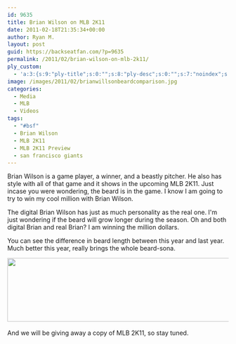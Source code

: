```yaml
---
id: 9635
title: Brian Wilson on MLB 2K11
date: 2011-02-18T21:35:34+00:00
author: Ryan M.
layout: post
guid: https://backseatfan.com/?p=9635
permalink: /2011/02/brian-wilson-on-mlb-2k11/
ply_custom:
  - 'a:3:{s:9:"ply-title";s:0:"";s:8:"ply-desc";s:0:"";s:7:"noindex";s:0:"";}'
image: /images/2011/02/brianwillsonbeardcomparison.jpg
categories:
  - Media
  - MLB
  - Videos
tags:
  - "#bsf"
  - Brian Wilson
  - MLB 2K11
  - MLB 2K11 Preview
  - san francisco giants
---
```


<div class="entry">
  <p>
    Brian Wilson is a game player, a winner, and a beastly pitcher. He also has style with all of that game and it shows in the upcoming MLB 2K11. Just incase you were wondering, the beard is in the game. I know I am going to try to win my cool million with Brian Wilson.
  </p>

  <p>
  </p>

  <p>
    The digital Brian Wilson has just as much personality as the real one. I'm just wondering if the beard will grow longer during the season. Oh and both digital Brian and real Brian? I am winning the million dollars.
  </p>

  <p>
  </p>

  <p>
    You can see the difference in beard length between this year and last year. Much better this year, really brings the whole beard-sona.
  </p>

  <p style="text-align: center;">
    <a href="/images/2011/02/brianwillsonbeardview.jpg"><img class="aligncenter size-full wp-image-9636" title="brianwillsonbeardview" src="/images/2011/02/brianwillsonbeardview.jpg" alt="" width="524" height="145" srcset="/images/2011/02/brianwillsonbeardview.jpg 728w, /images/2011/02/brianwillsonbeardview-300x82.jpg 300w" sizes="(max-width: 524px) 100vw, 524px" /></a>
  </p>

  <p>
    And we will be giving away a copy of MLB 2K11, so stay tuned.
  </p>
</div>
